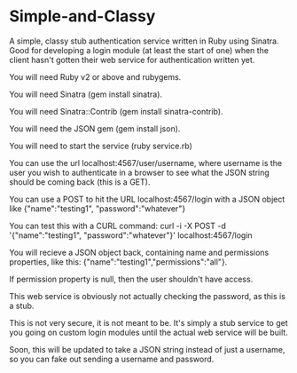Simple-and-Classy
=================

A simple, classy stub authentication service written in Ruby using Sinatra. Good for developing a login module (at least the start of one) when the client hasn't gotten their web service for authentication written yet.

You will need Ruby v2 or above and rubygems. 

You will need Sinatra (gem install sinatra).

You will need Sinatra::Contrib (gem install sinatra-contrib).

You will need the JSON gem (gem install json).

You will need to start the service (ruby service.rb)

You can use the url localhost:4567/user/username, where username is the user you wish to authenticate in a browser to see what the JSON string should be coming back (this is a GET).

You can use a POST to hit the URL localhost:4567/login with a JSON object like  {"name":"testing1", "password":"whatever"}

You can test this with a CURL command: 
curl -i -X POST -d '{"name":"testing1", "password":"whatever"}' localhost:4567/login 

You will recieve a JSON object back, containing name and permissions properties, like this: {"name":"testing1","permissions":"all"}. 

If permission property is null, then the user shouldn't have access.

This web service is obviously not actually checking the password, as this is a stub.  

This is not very secure, it is not meant to be. It's simply a stub service to get you going on custom login modules until the actual web service will be built. 

Soon, this will be updated to take a JSON string instead of just a username, so you can fake out sending a username and password. 
